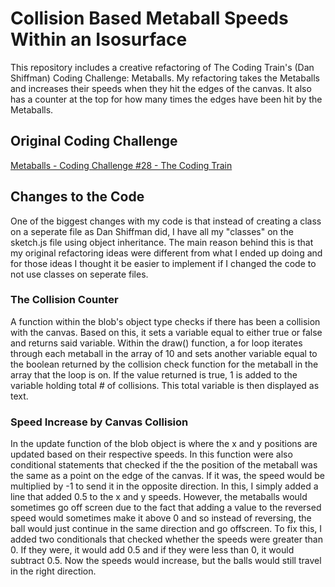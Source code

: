 # Collision Based Metaball Speeds Within an Isosurface

This repository includes a creative refactoring of The Coding Train's (Dan Shiffman) Coding Challenge: Metaballs. My refactoring takes the Metaballs and increases their speeds when they hit the edges of the canvas. It also has a counter at the top for how many times the edges have been hit by the Metaballs.

## Original Coding Challenge

[Metaballs - Coding Challenge #28 - The Coding Train](https://thecodingtrain.com/CodingChallenges/028-metaballs.html)

## Changes to the Code

One of the biggest changes with my code is that instead of creating a class on a seperate file as Dan Shiffman did, I have all my "classes" on the sketch.js file using object inheritance. The main reason behind this is that my original refactoring ideas were different from what I ended up doing and for those ideas I thought it be easier to implement if I changed the code to not use classes on seperate files. 

### The Collision Counter

A function within the blob's object type checks if there has been a collision with the canvas. Based on this, it sets a variable equal to either true or false and returns said variable. Within the draw() function, a for loop iterates through each metaball in the array of 10 and sets another variable equal to the boolean returned by the collision check function for the metaball in the array that the loop is on. If the value returned is true, 1 is added to the variable holding total # of collisions. This total variable is then displayed as text.

### Speed Increase by Canvas Collision

In the update function of the blob object is where the x and y positions are updated based on their respective speeds. In this function were also conditional statements that checked if the the position of the metaball was the same as a point on the edge of the canvas. If it was, the speed would be multiplied by -1 to send it in the opposite direction. In this, I simply added a line that added 0.5 to the x and y speeds. However, the metaballs would sometimes go off screen due to the fact that adding a value to the reversed speed would sometimes make it above 0 and so instead of reversing, the ball would just continue in the same direction and go offscreen. To fix this, I added two conditionals that checked whether the speeds were greater than 0. If they were, it would add 0.5 and if they were less than 0, it would subtract 0.5. Now the speeds would increase, but the balls would still travel in the right direction.
